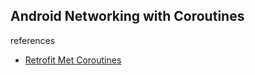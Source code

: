 ## Android Networking with Coroutines ##

references
- [Retrofit Met Coroutines](https://proandroiddev.com/retrofit-met-coroutines-7bbe7e86825a)
